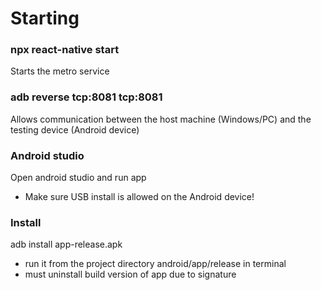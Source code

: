 # Starting

### npx react-native start
Starts the metro service

### adb reverse tcp:8081 tcp:8081
Allows communication between the host machine (Windows/PC) and the testing device (Android device)

### Android studio
Open android studio and run app
- Make sure USB install is allowed on the Android device!

### Install
adb install app-release.apk
- run it from the project directory android/app/release in terminal
- must uninstall build version of app due to signature
